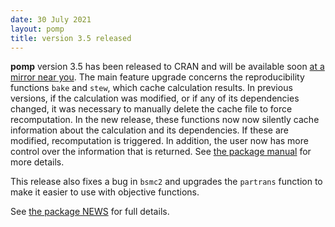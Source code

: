 ```yaml
---
date: 30 July 2021
layout: pomp
title: version 3.5 released
---
```


**pomp** version 3.5 has been released to CRAN and will be available soon [at a mirror near you](https://cran.r-project.org/mirrors.html).
The main feature upgrade concerns the reproducibility functions `bake` and `stew`, which cache calculation results.
In previous versions, if the calculation was modified, or if any of its dependencies changed, it was necessary to manually delete the cache file to force recomputation.
In the new release, these functions now now silently cache information about the calculation and its dependencies.
If these are modified, recomputation is triggered.
In addition, the user now has more control over the information that is returned.
See [the package manual](https://kingaa.github.io/manuals/pomp/help/bake.html) for more details.

This release also fixes a bug in `bsmc2` and upgrades the `partrans` function to make it easier to use with objective functions.

See [the package NEWS](https://kingaa.github.io/pomp/NEWS.html) for full details.
